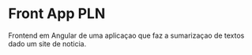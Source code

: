 # Front App PLN

Frontend em Angular de uma aplicaçao que faz a sumarizaçao de textos dado um site de noticia.
